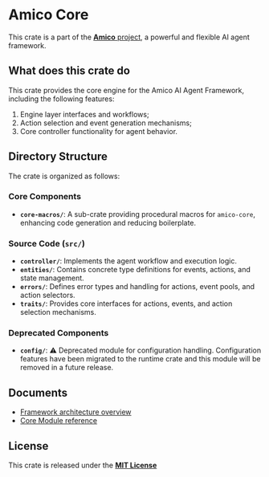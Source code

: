# Amico Core

This crate is a part of the [**Amico** project](https://github.com/AIMOverse/amico), a powerful and flexible AI agent framework.

## What does this crate do

This crate provides the core engine for the Amico AI Agent Framework, including the following features:

1. Engine layer interfaces and workflows;
2. Action selection and event generation mechanisms;
3. Core controller functionality for agent behavior.

## Directory Structure

The crate is organized as follows:

### Core Components

- **`core-macros/`**: A sub-crate providing procedural macros for `amico-core`, enhancing code generation and reducing boilerplate.

### Source Code (`src/`)

- **`controller/`**: Implements the agent workflow and execution logic.
- **`entities/`**: Contains concrete type definitions for events, actions, and state management.
- **`errors/`**: Defines error types and handling for actions, event pools, and action selectors.
- **`traits/`**: Provides core interfaces for actions, events, and action selection mechanisms.

### Deprecated Components

- **`config/`**: ⚠️ Deprecated module for configuration handling. Configuration features have been migrated to the runtime crate and this module will be removed in a future release.

## Documents

- [Framework architecture overview](https://www.amico.dev/docs/architecture-overview)
- [Core Module reference](https://www.amico.dev/docs/modules/amico-core)

## License

This crate is released under the [**MIT License**](https://github.com/AIMOverse/amico/blob/main/LICENSE)
